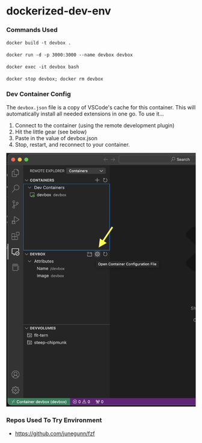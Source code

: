 # dockerized-dev-env

### Commands Used
```
docker build -t devbox .

docker run -d -p 3000:3000 --name devbox devbox

docker exec -it devbox bash

docker stop devbox; docker rm devbox
```

### Dev Container Config
The `devbox.json` file is a copy of VSCode's cache for this container. This will automatically install all needed extensions in one go. To use it...
1. Connect to the container (using the remote development plugin)
1. Hit the little gear (see below)
1. Paste in the value of devbox.json
1. Stop, restart, and reconnect to your container.

![](https://raw.githubusercontent.com/aj100/dockerized-dev-env/assets/container-settings.png)

### Repos Used To Try Environment
* https://github.com/junegunn/fzf